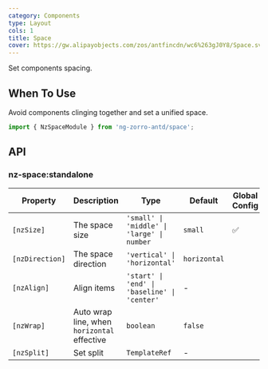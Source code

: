 ```yaml
---
category: Components
type: Layout
cols: 1
title: Space
cover: https://gw.alipayobjects.com/zos/antfincdn/wc6%263gJ0Y8/Space.svg
---
```


Set components spacing.

## When To Use

Avoid components clinging together and set a unified space.

```ts
import { NzSpaceModule } from 'ng-zorro-antd/space';
```

## API

### nz-space:standalone

| Property        | Description                                 | Type                                         | Default      | Global Config |
| --------------- | ------------------------------------------- | -------------------------------------------- | ------------ | ------------- |
| `[nzSize]`      | The space size                              | `'small' \| 'middle' \| 'large' \| number`   | `small`      | ✅            |
| `[nzDirection]` | The space direction                         | `'vertical' \| 'horizontal'`                 | `horizontal` |               |
| `[nzAlign]`     | Align items                                 | `'start' \| 'end' \| 'baseline' \| 'center'` | -            |               |
| `[nzWrap]`      | Auto wrap line, when `horizontal` effective | `boolean`                                    | `false`      |               |
| `[nzSplit]`     | Set split                                   | `TemplateRef`                                | -            |               |
